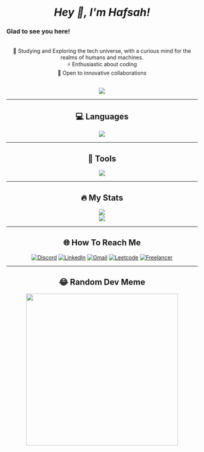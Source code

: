 _<h1 align="center">Hey 👋, I'm Hafsah!</h1>_

### Glad to see you here!

<div align="center">

<br>🔭 Studying and Exploring the tech universe, with a curious mind for the realms of humans and machines.<br>⚡ Enthusiastic about coding<br>🤝 Open to innovative collaborations<br>
<br>

![](https://visitcount.itsvg.in/api?id=Emeika&icon=0&color=1)

</div>

<hr>
<div align="center">
 <h2>💻 Languages</h2>
 
 ![](https://skillicons.dev/icons?i=py,cpp,c,rust)
</div>

<hr>

<div align="center">
 <h2>🧰 Tools</h2>
 
 ![](https://skillicons.dev/icons?i=github,git,vscode,visualstudio,unity,figma,xd,sqlite,wordpress)
</div>

<hr>

<div align="center">  
 <h2>🔥 My Stats</h2>

![](https://github-readme-streak-stats.herokuapp.com/?user=Emeika&theme=radical&hide_border=false)<br/>
![](https://github-readme-stats.vercel.app/api/top-langs/?username=Emeika&theme=radical&hide_border=false&include_all_commits=true&count_private=true&layout=compact)

<hr>

<h2>🌐 How To Reach Me</h2>

[![Discord](https://img.shields.io/badge/Discord-5865F2?style=for-the-badge&logo=discord&logoColor=white)](https://discord.com/users/1071055162900230154)
[![LinkedIn](https://img.shields.io/badge/linkedin-%230077B5.svg?&style=for-the-badge&logo=linkedin&logoColor=white)](https://www.linkedin.com/in/hafsah-shahbaz-b1254a241/)
[![Gmail](https://img.shields.io/badge/gmail-%23D14836.svg?&style=for-the-badge&logo=gmail&logoColor=white)](mailto:shahbazhafsa2014@gmail.com.com?subject=Hello%20Hafsah,%20From%20Github)
[![Leetcode](https://img.shields.io/badge/-LeetCode-FFA116?style=for-the-badge&logo=LeetCode&logoColor=black)](https://leetcode.com/Hafsah01/)
[![Freelancer](https://img.shields.io/badge/-Freelancer-2F7FC1?style=for-the-badge&logo=Freelancer&logoColor=white)](https://www.freelancer.com/u/emika08?frm=emika08&sb=t)

<hr>

<h2>😂 Random Dev Meme</h2>

<img src='https://randommeme-five.vercel.app/' style="height: 400px;"/>

</div>

